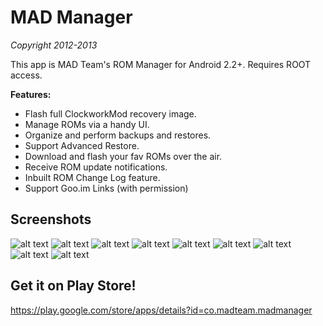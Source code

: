 # MAD Manager
_Copyright 2012-2013_

This app is MAD Team's ROM Manager for Android 2.2+. Requires ROOT access.

**Features:**
* Flash full ClockworkMod recovery image.
* Manage ROMs via a handy UI.
* Organize and perform backups and restores.
* Support Advanced Restore.
* Download and flash your fav ROMs over the air.
* Receive ROM update notifications.
* Inbuilt ROM Change Log feature.
* Support Goo.im Links (with permission)

## Screenshots
![alt text](/../master/screenshots/1.png?raw=true)
![alt text](/../master/screenshots/2.png?raw=true)
![alt text](/../master/screenshots/3.png?raw=true)
![alt text](/../master/screenshots/4.png?raw=true)
![alt text](/../master/screenshots/5.png?raw=true)
![alt text](/../master/screenshots/6.png?raw=true)
![alt text](/../master/screenshots/7.png?raw=true)
![alt text](/../master/screenshots/8.png?raw=true)
![alt text](/../master/screenshots/9.png?raw=true)

## Get it on Play Store!
https://play.google.com/store/apps/details?id=co.madteam.madmanager
